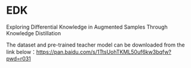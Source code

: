# EDK
Exploring Differential Knowledge in Augmented Samples Through Knowledge Distillation

The dataset and pre-trained teacher model can be downloaded from the link below：https://pan.baidu.com/s/1TtsUohTKML50uf6kw3bqfw?pwd=r031

